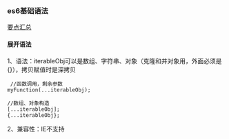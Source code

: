 ### es6基础语法
[要点汇总](../../assets/es6-tutorial.jpg)

#### 展开语法
1、语法：iterableObj可以是数组、字符串、对象（克隆和并对象用，外面必须是{}），拷贝赋值时是深拷贝
```
 //函数调用，剩余参数
myFunction(...iterableObj);

//数组、对象构造
[...iterableObj]; 
{...iterableObj};
```
2、兼容性：IE不支持
